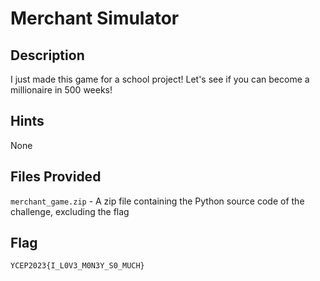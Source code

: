 Merchant Simulator
===

## Description
I just made this game for a school project! Let's see if you can become a millionaire in 500 weeks!

## Hints
None

## Files Provided
`merchant_game.zip` - A zip file containing the Python source code of the challenge, excluding the flag

## Flag
```
YCEP2023{I_L0V3_M0N3Y_S0_MUCH}
```